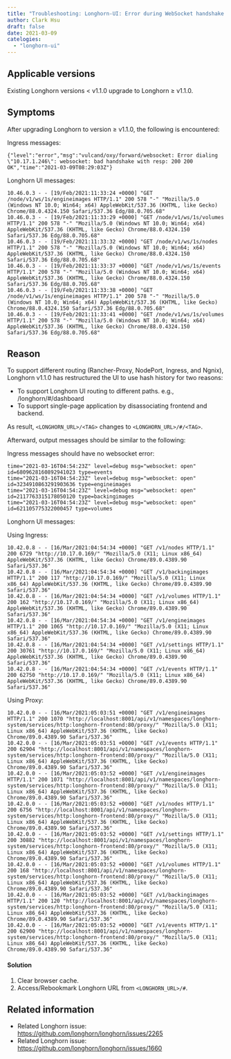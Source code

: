 ```yaml
---
title: "Troubleshooting: Longhorn-UI: Error during WebSocket handshake: Unexpected response code: 200 #2265"
author: Clark Hsu
draft: false
date: 2021-03-09
catelogies:
  - "longhorn-ui"
---
```


## Applicable versions

Existing Longhorn versions < v1.1.0 upgrade to Longhorn ≥ v1.1.0.

## Symptoms

After upgrading Longhorn to version ≥ v1.1.0, the following is encountered:

Ingress messages:

```
{"level":"error","msg":"vulcand/oxy/forward/websocket: Error dialing \"10.17.1.246\": websocket: bad handshake with resp: 200 200 OK","time":"2021-03-09T08:29:03Z"}
```

Longhorn UI messages:

```
10.46.0.3 - - [19/Feb/2021:11:33:24 +0000] "GET /node/v1/ws/1s/engineimages HTTP/1.1" 200 578 "-" "Mozilla/5.0 (Windows NT 10.0; Win64; x64) AppleWebKit/537.36 (KHTML, like Gecko) Chrome/88.0.4324.150 Safari/537.36 Edg/88.0.705.68"
10.46.0.3 - - [19/Feb/2021:11:33:29 +0000] "GET /node/v1/ws/1s/volumes HTTP/1.1" 200 578 "-" "Mozilla/5.0 (Windows NT 10.0; Win64; x64) AppleWebKit/537.36 (KHTML, like Gecko) Chrome/88.0.4324.150 Safari/537.36 Edg/88.0.705.68"
10.46.0.3 - - [19/Feb/2021:11:33:32 +0000] "GET /node/v1/ws/1s/nodes HTTP/1.1" 200 578 "-" "Mozilla/5.0 (Windows NT 10.0; Win64; x64) AppleWebKit/537.36 (KHTML, like Gecko) Chrome/88.0.4324.150 Safari/537.36 Edg/88.0.705.68"
10.46.0.3 - - [19/Feb/2021:11:33:37 +0000] "GET /node/v1/ws/1s/events HTTP/1.1" 200 578 "-" "Mozilla/5.0 (Windows NT 10.0; Win64; x64) AppleWebKit/537.36 (KHTML, like Gecko) Chrome/88.0.4324.150 Safari/537.36 Edg/88.0.705.68"
10.46.0.3 - - [19/Feb/2021:11:33:38 +0000] "GET /node/v1/ws/1s/engineimages HTTP/1.1" 200 578 "-" "Mozilla/5.0 (Windows NT 10.0; Win64; x64) AppleWebKit/537.36 (KHTML, like Gecko) Chrome/88.0.4324.150 Safari/537.36 Edg/88.0.705.68"
10.46.0.3 - - [19/Feb/2021:11:33:41 +0000] "GET /node/v1/ws/1s/volumes HTTP/1.1" 200 578 "-" "Mozilla/5.0 (Windows NT 10.0; Win64; x64) AppleWebKit/537.36 (KHTML, like Gecko) Chrome/88.0.4324.150 Safari/537.36 Edg/88.0.705.68"
```

## Reason

To support different routing (Rancher-Proxy, NodePort, Ingress, and Ngnix), Longhorn v1.1.0 has restructured the UI to use hash history for two reasons:

- To support Longhorn UI routing to different paths. e.g., /longhorn/#/dashboard
- To support single-page application by disassociating frontend and backend.

As result, `<LONGHORN_URL>/<TAG>` changes to `<LONGHORN_URL>/#/<TAG>`.

Afterward, output messages should be similar to the following:

Ingress messages should have no websocket error:

```
time="2021-03-16T04:54:23Z" level=debug msg="websocket: open" id=6809628160892941023 type=events
time="2021-03-16T04:54:23Z" level=debug msg="websocket: open" id=3234910863291903636 type=engineimages
time="2021-03-16T04:54:23Z" level=debug msg="websocket: open" id=2117763315178050120 type=backingimages
time="2021-03-16T04:54:23Z" level=debug msg="websocket: open" id=621105775322000457 type=volumes
```

Longhorn UI messages:

Using Ingress:

```
10.42.0.8 - - [16/Mar/2021:04:54:34 +0000] "GET /v1/nodes HTTP/1.1" 200 6729 "http://10.17.0.169/" "Mozilla/5.0 (X11; Linux x86_64) AppleWebKit/537.36 (KHTML, like Gecko) Chrome/89.0.4389.90 Safari/537.36"
10.42.0.8 - - [16/Mar/2021:04:54:34 +0000] "GET /v1/backingimages HTTP/1.1" 200 117 "http://10.17.0.169/" "Mozilla/5.0 (X11; Linux x86_64) AppleWebKit/537.36 (KHTML, like Gecko) Chrome/89.0.4389.90 Safari/537.36"
10.42.0.8 - - [16/Mar/2021:04:54:34 +0000] "GET /v1/volumes HTTP/1.1" 200 162 "http://10.17.0.169/" "Mozilla/5.0 (X11; Linux x86_64) AppleWebKit/537.36 (KHTML, like Gecko) Chrome/89.0.4389.90 Safari/537.36"
10.42.0.8 - - [16/Mar/2021:04:54:34 +0000] "GET /v1/engineimages HTTP/1.1" 200 1065 "http://10.17.0.169/" "Mozilla/5.0 (X11; Linux x86_64) AppleWebKit/537.36 (KHTML, like Gecko) Chrome/89.0.4389.90 Safari/537.36"
10.42.0.8 - - [16/Mar/2021:04:54:34 +0000] "GET /v1/settings HTTP/1.1" 200 30761 "http://10.17.0.169/" "Mozilla/5.0 (X11; Linux x86_64) AppleWebKit/537.36 (KHTML, like Gecko) Chrome/89.0.4389.90 Safari/537.36"
10.42.0.8 - - [16/Mar/2021:04:54:34 +0000] "GET /v1/events HTTP/1.1" 200 62750 "http://10.17.0.169/" "Mozilla/5.0 (X11; Linux x86_64) AppleWebKit/537.36 (KHTML, like Gecko) Chrome/89.0.4389.90 Safari/537.36"
```

Using Proxy:

```
10.42.0.0 - - [16/Mar/2021:05:03:51 +0000] "GET /v1/engineimages HTTP/1.1" 200 1070 "http://localhost:8001/api/v1/namespaces/longhorn-system/services/http:longhorn-frontend:80/proxy/" "Mozilla/5.0 (X11; Linux x86_64) AppleWebKit/537.36 (KHTML, like Gecko) Chrome/89.0.4389.90 Safari/537.36"
10.42.0.0 - - [16/Mar/2021:05:03:51 +0000] "GET /v1/events HTTP/1.1" 200 62904 "http://localhost:8001/api/v1/namespaces/longhorn-system/services/http:longhorn-frontend:80/proxy/" "Mozilla/5.0 (X11; Linux x86_64) AppleWebKit/537.36 (KHTML, like Gecko) Chrome/89.0.4389.90 Safari/537.36"
10.42.0.0 - - [16/Mar/2021:05:03:52 +0000] "GET /v1/engineimages HTTP/1.1" 200 1071 "http://localhost:8001/api/v1/namespaces/longhorn-system/services/http:longhorn-frontend:80/proxy/" "Mozilla/5.0 (X11; Linux x86_64) AppleWebKit/537.36 (KHTML, like Gecko) Chrome/89.0.4389.90 Safari/537.36"
10.42.0.0 - - [16/Mar/2021:05:03:52 +0000] "GET /v1/nodes HTTP/1.1" 200 6756 "http://localhost:8001/api/v1/namespaces/longhorn-system/services/http:longhorn-frontend:80/proxy/" "Mozilla/5.0 (X11; Linux x86_64) AppleWebKit/537.36 (KHTML, like Gecko) Chrome/89.0.4389.90 Safari/537.36"
10.42.0.0 - - [16/Mar/2021:05:03:52 +0000] "GET /v1/settings HTTP/1.1" 200 30882 "http://localhost:8001/api/v1/namespaces/longhorn-system/services/http:longhorn-frontend:80/proxy/" "Mozilla/5.0 (X11; Linux x86_64) AppleWebKit/537.36 (KHTML, like Gecko) Chrome/89.0.4389.90 Safari/537.36"
10.42.0.0 - - [16/Mar/2021:05:03:52 +0000] "GET /v1/volumes HTTP/1.1" 200 168 "http://localhost:8001/api/v1/namespaces/longhorn-system/services/http:longhorn-frontend:80/proxy/" "Mozilla/5.0 (X11; Linux x86_64) AppleWebKit/537.36 (KHTML, like Gecko) Chrome/89.0.4389.90 Safari/537.36"
10.42.0.0 - - [16/Mar/2021:05:03:52 +0000] "GET /v1/backingimages HTTP/1.1" 200 120 "http://localhost:8001/api/v1/namespaces/longhorn-system/services/http:longhorn-frontend:80/proxy/" "Mozilla/5.0 (X11; Linux x86_64) AppleWebKit/537.36 (KHTML, like Gecko) Chrome/89.0.4389.90 Safari/537.36"
10.42.0.0 - - [16/Mar/2021:05:03:52 +0000] "GET /v1/events HTTP/1.1" 200 62900 "http://localhost:8001/api/v1/namespaces/longhorn-system/services/http:longhorn-frontend:80/proxy/" "Mozilla/5.0 (X11; Linux x86_64) AppleWebKit/537.36 (KHTML, like Gecko) Chrome/89.0.4389.90 Safari/537.36"
```

#### Solution

1. Clear browser cache.
2. Access/Rebookmark Longhorn URL from `<LONGHORN_URL>/#`.

## Related information

* Related Longhorn issue: https://github.com/longhorn/longhorn/issues/2265
* Related Longhorn issue: https://github.com/longhorn/longhorn/issues/1660
